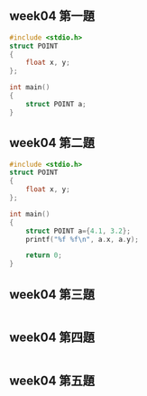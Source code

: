 ## week04 第一題
```c
#include <stdio.h>
struct POINT
{
    float x, y;
};

int main()
{
    struct POINT a;
}
```

## week04 第二題
```c
#include <stdio.h>
struct POINT
{
    float x, y;
};

int main()
{
    struct POINT a={4.1, 3.2};
    printf("%f %f\n", a.x, a.y);

    return 0;
}
```

## week04 第三題
```c

```

## week04 第四題
```c

```

## week04 第五題
```c

```
